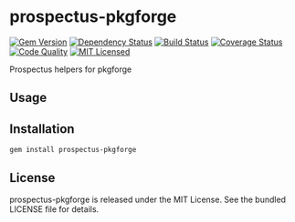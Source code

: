 prospectus-pkgforge
=========

[![Gem Version](https://img.shields.io/gem/v/prospectus-pkgforge.svg)](https://rubygems.org/gems/prospectus-pkgforge)
[![Dependency Status](https://img.shields.io/gemnasium/amylum/prospectus-pkgforge.svg)](https://gemnasium.com/amylum/prospectus-pkgforge)
[![Build Status](https://img.shields.io/circleci/project/amylum/prospectus-pkgforge.svg)](https://circleci.com/gh/amylum/prospectus-pkgforge)
[![Coverage Status](https://img.shields.io/codecov/c/github/amylum/prospectus-pkgforge.svg)](https://codecov.io/github/amylum/prospectus-pkgforge)
[![Code Quality](https://img.shields.io/codacy/a125103a704642cea2ebcbc7f561ed34.svg)](https://www.codacy.com/app/akerl/prospectus-pkgforge)
[![MIT Licensed](https://img.shields.io/badge/license-MIT-green.svg)](https://tldrlegal.com/license/mit-license)

Prospectus helpers for pkgforge

## Usage

## Installation

    gem install prospectus-pkgforge

## License

prospectus-pkgforge is released under the MIT License. See the bundled LICENSE file for details.

